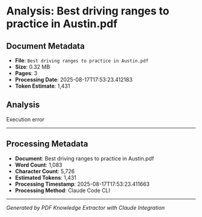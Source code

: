 # Analysis: Best driving ranges to practice in Austin.pdf

## Document Metadata
- **File**: `Best driving ranges to practice in Austin.pdf`
- **Size**: 0.32 MB
- **Pages**: 3
- **Processing Date**: 2025-08-17T17:53:23.412183
- **Token Estimate**: 1,431

## Analysis

Execution error

---

## Processing Metadata
- **Document**: Best driving ranges to practice in Austin.pdf
- **Word Count**: 1,083
- **Character Count**: 5,726
- **Estimated Tokens**: 1,431
- **Processing Timestamp**: 2025-08-17T17:53:23.411663
- **Processing Method**: Claude Code CLI

---
*Generated by PDF Knowledge Extractor with Claude Integration*
